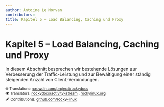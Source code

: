 ```yaml
---
author: Antoine Le Morvan
contributors:
title: Kapitel 5 – Load Balancing, Caching und Proxy
---
```


# Kapitel 5 – Load Balancing, Caching und Proxy

In diesem Abschnitt besprechen wir bestehende Lösungen zur Verbesserung der Traffic-Leistung und zur Bewältigung einer ständig steigenden Anzahl von Client-Verbindungen.<small>
<br/><br/>
🌐 Translations: 
<a href="https://crowdin.com/project/rockydocs/de">crowdin.com/project/rockydocs</a>
<br/>
🌍 Translators:
<a href="https://crowdin.com/project/rockydocs/activity-stream">rockydocs/activity-stream</a>
, <a href="https://crowdin.com/project/rockylinuxorg/activity-stream">rockylinux.org</a>
<br/>
🖋 Contributions:
<a href="https://github.com/rocky-linux/documentation?tab=readme-ov-file#mattermost">github.com/rocky-linux</a>
</small>
